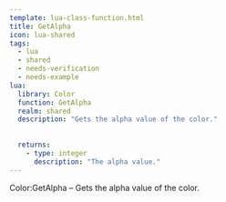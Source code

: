 ```yaml
---
template: lua-class-function.html
title: GetAlpha
icon: lua-shared
tags:
  - lua
  - shared
  - needs-verification
  - needs-example
lua:
  library: Color
  function: GetAlpha
  realm: shared
  description: "Gets the alpha value of the color."
  
  
  returns:
    - type: integer
      description: "The alpha value."
---
```


<div class="lua__search__keywords">
Color:GetAlpha &#x2013; Gets the alpha value of the color.
</div>
